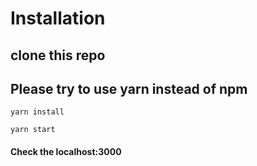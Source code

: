 # Installation

## clone this repo
## Please try to use yarn instead of npm
```
yarn install
```
```
yarn start
```

#### Check the localhost:3000